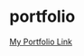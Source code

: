# portfolio
<a href="https://shadow-eljan.github.io/portfolio/" target="_blank" rel="noopener noreferrer">My Portfolio Link</a>
